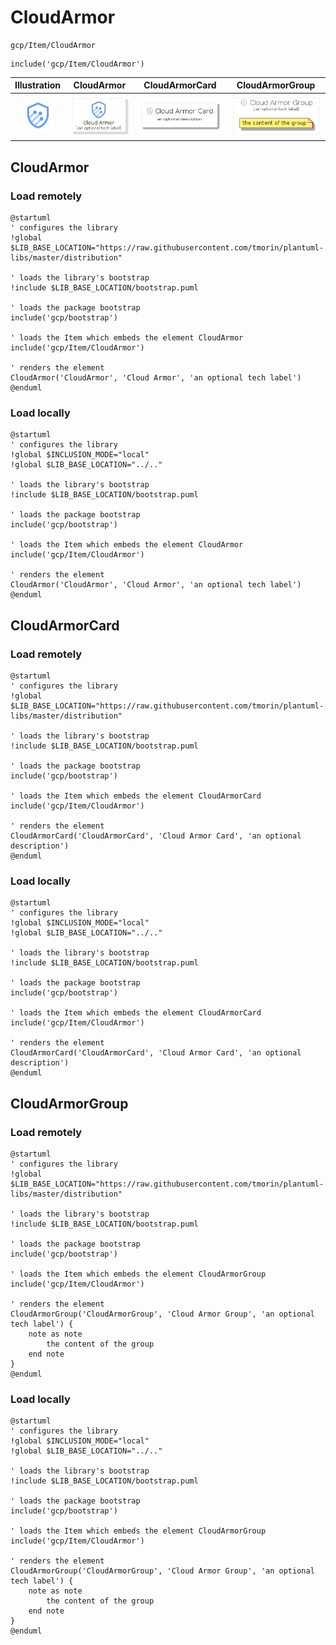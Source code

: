 # CloudArmor


```text
gcp/Item/CloudArmor
```

```text
include('gcp/Item/CloudArmor')
```



| Illustration | CloudArmor | CloudArmorCard | CloudArmorGroup |
| :---: | :---: | :---: | :---: |
| ![illustration for Illustration](../../gcp/Item/CloudArmor.png) | ![illustration for CloudArmor](../../gcp/Item/CloudArmor.Local.png) | ![illustration for CloudArmorCard](../../gcp/Item/CloudArmorCard.Local.png) | ![illustration for CloudArmorGroup](../../gcp/Item/CloudArmorGroup.Local.png) |




## CloudArmor

### Load remotely
```plantuml
@startuml
' configures the library
!global $LIB_BASE_LOCATION="https://raw.githubusercontent.com/tmorin/plantuml-libs/master/distribution"

' loads the library's bootstrap
!include $LIB_BASE_LOCATION/bootstrap.puml

' loads the package bootstrap
include('gcp/bootstrap')

' loads the Item which embeds the element CloudArmor
include('gcp/Item/CloudArmor')

' renders the element
CloudArmor('CloudArmor', 'Cloud Armor', 'an optional tech label')
@enduml
```

### Load locally
```plantuml
@startuml
' configures the library
!global $INCLUSION_MODE="local"
!global $LIB_BASE_LOCATION="../.."

' loads the library's bootstrap
!include $LIB_BASE_LOCATION/bootstrap.puml

' loads the package bootstrap
include('gcp/bootstrap')

' loads the Item which embeds the element CloudArmor
include('gcp/Item/CloudArmor')

' renders the element
CloudArmor('CloudArmor', 'Cloud Armor', 'an optional tech label')
@enduml
```

## CloudArmorCard

### Load remotely
```plantuml
@startuml
' configures the library
!global $LIB_BASE_LOCATION="https://raw.githubusercontent.com/tmorin/plantuml-libs/master/distribution"

' loads the library's bootstrap
!include $LIB_BASE_LOCATION/bootstrap.puml

' loads the package bootstrap
include('gcp/bootstrap')

' loads the Item which embeds the element CloudArmorCard
include('gcp/Item/CloudArmor')

' renders the element
CloudArmorCard('CloudArmorCard', 'Cloud Armor Card', 'an optional description')
@enduml
```

### Load locally
```plantuml
@startuml
' configures the library
!global $INCLUSION_MODE="local"
!global $LIB_BASE_LOCATION="../.."

' loads the library's bootstrap
!include $LIB_BASE_LOCATION/bootstrap.puml

' loads the package bootstrap
include('gcp/bootstrap')

' loads the Item which embeds the element CloudArmorCard
include('gcp/Item/CloudArmor')

' renders the element
CloudArmorCard('CloudArmorCard', 'Cloud Armor Card', 'an optional description')
@enduml
```

## CloudArmorGroup

### Load remotely
```plantuml
@startuml
' configures the library
!global $LIB_BASE_LOCATION="https://raw.githubusercontent.com/tmorin/plantuml-libs/master/distribution"

' loads the library's bootstrap
!include $LIB_BASE_LOCATION/bootstrap.puml

' loads the package bootstrap
include('gcp/bootstrap')

' loads the Item which embeds the element CloudArmorGroup
include('gcp/Item/CloudArmor')

' renders the element
CloudArmorGroup('CloudArmorGroup', 'Cloud Armor Group', 'an optional tech label') {
    note as note
        the content of the group
    end note
}
@enduml
```

### Load locally
```plantuml
@startuml
' configures the library
!global $INCLUSION_MODE="local"
!global $LIB_BASE_LOCATION="../.."

' loads the library's bootstrap
!include $LIB_BASE_LOCATION/bootstrap.puml

' loads the package bootstrap
include('gcp/bootstrap')

' loads the Item which embeds the element CloudArmorGroup
include('gcp/Item/CloudArmor')

' renders the element
CloudArmorGroup('CloudArmorGroup', 'Cloud Armor Group', 'an optional tech label') {
    note as note
        the content of the group
    end note
}
@enduml
```

